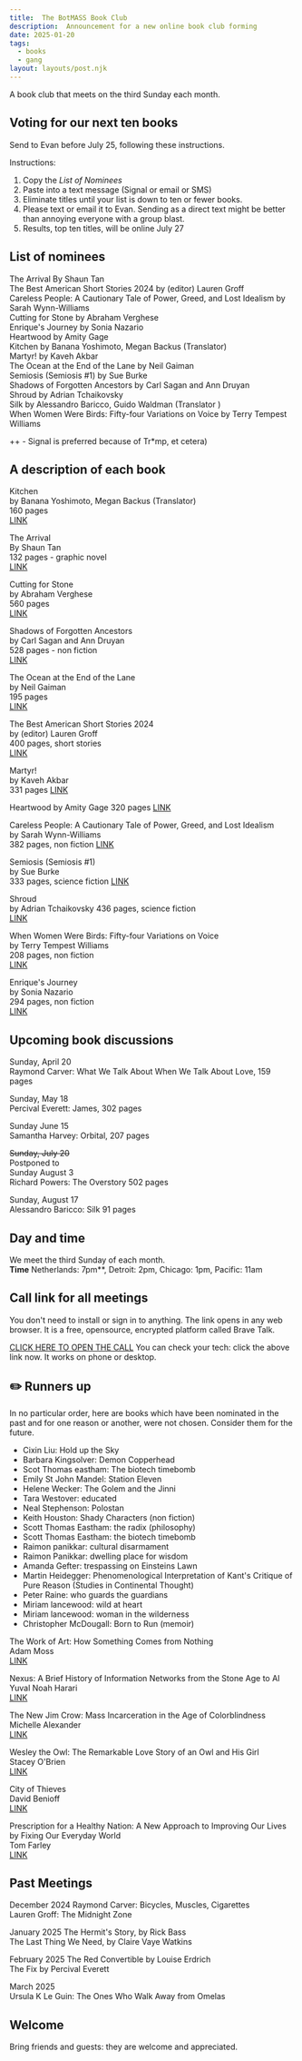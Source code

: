 ```yaml
---
title:  The BotMASS Book Club     
description:  Announcement for a new online book club forming  
date: 2025-01-20
tags:
  - books
  - gang 
layout: layouts/post.njk
---
```

A book club that meets on the third Sunday each month.   

## Voting for our next ten books
Send to Evan before July 25, following these instructions.

Instructions:  
1. Copy the *List of Nominees*  
2. Paste into a text message (Signal or email or SMS)    
3. Eliminate titles until your list is down to ten or fewer books.
4. Please text or email it to Evan. Sending as a direct text might be better than annoying everyone with a group blast.  
5. Results, top ten titles, will be online July 27  

## List of nominees   
The Arrival By Shaun Tan  
The Best American Short Stories 2024 by (editor) Lauren Groff  
Careless People: A Cautionary Tale of Power, Greed, and Lost Idealism   by Sarah Wynn-Williams    
Cutting for Stone  by Abraham Verghese  
Enrique's Journey   by Sonia Nazario    
Heartwood by Amity Gage  
Kitchen by Banana Yoshimoto, Megan Backus  (Translator)  
Martyr!   by Kaveh Akbar    
The Ocean at the End of the Lane by Neil Gaiman  
Semiosis   (Semiosis #1)   by Sue Burke    
Shadows of Forgotten Ancestors by Carl Sagan and Ann Druyan  
Shroud   by Adrian Tchaikovsky  
Silk by Alessandro Baricco, Guido Waldman (Translator )  
When Women Were Birds: Fifty-four Variations on Voice   by Terry Tempest Williams   

++ - Signal is preferred because of Tr*mp, et cetera) 

## A description of each book  

Kitchen  
by Banana Yoshimoto, Megan Backus  (Translator)  
160 pages   
[LINK](https://www.goodreads.com/book/show/50144.Kitchen)  
  
The Arrival  
By Shaun Tan  
132 pages - graphic novel  
[LINK](https://www.goodreads.com/book/show/920607.The_Arrival)  
  
 
Cutting for Stone   
by Abraham Verghese  
560 pages  
[LINK](https://www.goodreads.com/book/show/3591262-cutting-for-stone)  
  
Shadows of Forgotten Ancestors  
by Carl Sagan and Ann Druyan  
528 pages - non fiction  
[LINK](https://www.goodreads.com/book/show/61662.Shadows_of_Forgotten_Ancestors)  
  
The Ocean at the End of the Lane  
by Neil Gaiman  
195 pages   
[LINK](https://www.goodreads.com/book/show/18505792-the-ocean-at-the-end-of-the-lane)  
  
The Best American Short Stories 2024  
by (editor) Lauren Groff  
400 pages, short stories  
[LINK](https://www.goodreads.com/book/show/199531928-the-best-american-short-stories-2024?ac=1)  
  
Martyr!  
by Kaveh Akbar  
331 pages
[LINK](https://www.goodreads.com/book/show/139400713-martyr)  

Heartwood
by Amity Gage
320 pages
[LINK](https://www.nytimes.com/2025/03/30/books/review/heartwood-amity-gaige.html)

Careless People: A Cautionary Tale of Power, Greed, and Lost Idealism  
by Sarah Wynn-Williams  
382 pages, non fiction
[LINK](https://www.goodreads.com/book/show/223436601-careless-people)  

Semiosis   (Semiosis #1)  
by Sue Burke  
333 pages, science fiction 
[LINK]( https://www.goodreads.com/book/show/35018907-semiosis)  
  
Shroud  
by Adrian Tchaikovsky
436 pages, science fiction   
[LINK]( https://www.goodreads.com/book/show/210384823-shroud)  
  
When Women Were Birds: Fifty-four Variations on Voice  
by Terry Tempest Williams  
208 pages, non fiction   
[LINK](https://www.goodreads.com/book/show/13166601-when-women-were-birds )  
  
Enrique's Journey  
by Sonia Nazario  
294 pages, non fiction  
[LINK](https://www.goodreads.com/book/show/158277.Enrique_s_Journey)  
  
## Upcoming book discussions  
Sunday, April 20   
Raymond Carver: What We Talk About When We Talk About Love,  159 pages
  
Sunday, May 18  
Percival Everett: James, 302 pages 
  
Sunday June 15  
Samantha Harvey: Orbital, 207 pages  
  
~~Sunday, July 20~~  
Postponed to  
Sunday August 3     
Richard Powers: The Overstory    502 pages  
  
Sunday, August 17  
Alessandro Baricco: Silk     91 pages

## Day and time   
We meet the third Sunday of each month.  
__Time__ Netherlands: 7pm**, Detroit: 2pm, Chicago: 1pm, Pacific: 11am
    

## Call link for all meetings #
You don't need to install or sign in to anything. The link opens in any web browser. It is a free, opensource, encrypted platform called Brave Talk.

[CLICK HERE TO OPEN THE CALL](https://pikl.us/nufgyh64)
You can check your tech: click the above link now. It works on phone or desktop.

  

## ✏️ Runners up
In no particular order, here are books which have been nominated in the past and for one reason or another, were not chosen.  Consider them for the future.    
* Cixin Liu: Hold up the Sky
* Barbara Kingsolver: Demon Copperhead
* Scot Thomas eastham: The biotech timebomb
* Emily St John Mandel: Station Eleven
* Helene Wecker: The Golem and the Jinni
* Tara Westover: educated
* Neal Stephenson: Polostan
* Keith Houston: Shady Characters (non fiction)
* Scott Thomas Eastham: the radix (philosophy)
* Scott Thomas Eastham: the biotech timebomb
* Raimon panikkar: cultural disarmament
* Raimon Panikkar: dwelling place for wisdom
* Amanda Gefter: trespassing on Einsteins Lawn
* Martin Heidegger: Phenomenological Interpretation of Kant's Critique of Pure Reason (Studies in Continental Thought)
* Peter Raine: who guards the guardians
* Miriam lancewood: wild at heart
* Miriam lancewood: woman in the wilderness
* Christopher McDougall: Born to Run (memoir)
    
The Work of Art: How Something Comes from Nothing  
Adam Moss  
[LINK](https://www.goodreads.com/book/show/192723955-the-work-of-art )  

Nexus: A Brief History of Information Networks from the Stone Age to AI  
Yuval Noah Harari  
[LINK](https://www.goodreads.com/book/show/204927599-nexus)  
  
The New Jim Crow: Mass Incarceration in the Age of Colorblindness  
Michelle Alexander  
[LINK](https://www.goodreads.com/book/show/6792458-the-new-jim-crow)  
  
Wesley the Owl: The Remarkable Love Story of an Owl and His Girl  
Stacey O'Brien  
[LINK](https://www.goodreads.com/book/show/3001512-wesley-the-owl)  
  
City of Thieves  
David Benioff  
[LINK](https://www.goodreads.com/book/show/1971304.City_of_Thieves)  
  
  
Prescription for a Healthy Nation: A New Approach to Improving Our Lives by Fixing Our Everyday World  
Tom Farley  
[LINK](https://www.goodreads.com/book/show/1273282.Prescription_for_a_Healthy_Nation)  
  


## Past Meetings
December 2024
Raymond Carver: Bicycles, Muscles, Cigarettes    
Lauren Groff: The Midnight Zone  
  
January 2025
The Hermit's Story, by Rick Bass  
The Last Thing We Need, by Claire Vaye Watkins  
  
February 2025
The Red Convertible by Louise Erdrich  
The Fix by Percival Everett  

March 2025    
Ursula K Le Guin: The Ones Who Walk Away from Omelas  



## Welcome    
Bring friends and guests: they are welcome and appreciated.  
  